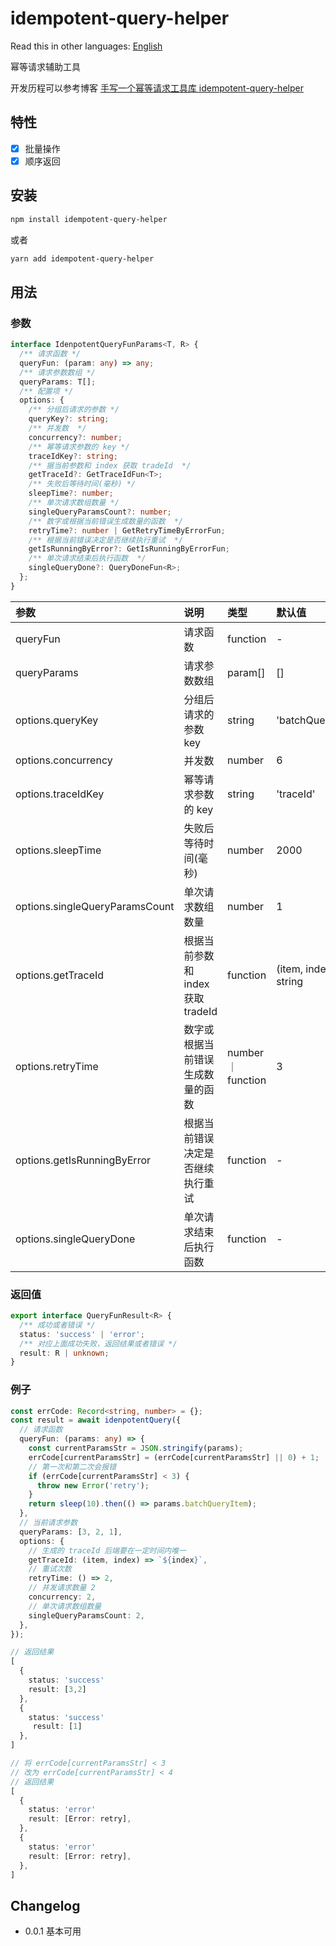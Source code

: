 # idempotent-query-helper


Read this in other languages:
[English](https://github.com/wsafight/idempotent-query-helper/blob/main/README.EN.md)

幂等请求辅助工具

开发历程可以参考博客
[手写一个幂等请求工具库 idempotent-query-helper](https://github.com/wsafight/personBlog/issues/59)


## 特性

- [x] 批量操作
- [x] 顺序返回

## 安装

```bash
npm install idempotent-query-helper
```

或者

```bash
yarn add idempotent-query-helper
```

## 用法

### 参数

```ts
interface IdenpotentQueryFunParams<T, R> {
  /** 请求函数 */
  queryFun: (param: any) => any;
  /** 请求参数数组 */
  queryParams: T[];
  /** 配置项 */
  options: {
    /** 分组后请求的参数 */
    queryKey?: string;
    /** 并发数  */
    concurrency?: number;
    /** 幂等请求参数的 key */
    traceIdKey?: string;
    /** 据当前参数和 index 获取 tradeId  */
    getTraceId?: GetTraceIdFun<T>;
    /** 失败后等待时间(毫秒) */
    sleepTime?: number;
    /** 单次请求数组数量 */
    singleQueryParamsCount?: number;
    /** 数字或根据当前错误生成数量的函数  */
    retryTime?: number | GetRetryTimeByErrorFun;
    /** 根据当前错误决定是否继续执行重试  */
    getIsRunningByError?: GetIsRunningByErrorFun;
    /** 单次请求结束后执行函数  */
    singleQueryDone?: QueryDoneFun<R>;
  };
}
```

| 参数                | 说明                       | 类型                                             | 默认值       |
| :---------------- | :----------------------- | :--------------------------------------------- | :-------- |
|   queryFun          |    请求函数                   |                          function   |     -    |
|   queryParams          |    请求参数数组                  |                          param[]   |     []    |
|   options.queryKey          |    分组后请求的参数 key                  |                          string   |     'batchQueryItem'    |
|   options.concurrency    |    并发数      |                          number   |     6   |
|   options.traceIdKey          |    幂等请求参数的 key                  |                          string   |    'traceId'     |
|   options.sleepTime          |    失败后等待时间(毫秒)                  |                          number   |     2000   |
|   options.singleQueryParamsCount          |    单次请求数组数量                  |                          number   |    1    |
|   options.getTraceId          |    根据当前参数和 index 获取 tradeId                   |                          function   |     (item, index) => string   |
|   options.retryTime          |    数字或根据当前错误生成数量的函数               |                          number｜function   |     3    |
|   options.getIsRunningByError          |    根据当前错误决定是否继续执行重试                  |                          function   |     -    |
|   options.singleQueryDone          |    单次请求结束后执行函数                   |                          function   |     -    |

### 返回值

```ts
export interface QueryFunResult<R> {
  /** 成功或者错误 */
  status: 'success' | 'error';
  /** 对应上面成功失败，返回结果或者错误 */
  result: R | unknown;
}
```

### 例子

```ts
const errCode: Record<string, number> = {};
const result = await idenpotentQuery({
  // 请求函数
  queryFun: (params: any) => {
    const currentParamsStr = JSON.stringify(params);
    errCode[currentParamsStr] = (errCode[currentParamsStr] || 0) + 1;
    // 第一次和第二次会报错
    if (errCode[currentParamsStr] < 3) {
      throw new Error('retry');
    }
    return sleep(10).then(() => params.batchQueryItem);
  },
  // 当前请求参数
  queryParams: [3, 2, 1],
  options: {
    // 生成的 traceId 后端要在一定时间内唯一
    getTraceId: (item, index) => `${index}`,
    // 重试次数
    retryTime: () => 2,
    // 并发请求数量 2
    concurrency: 2,
    // 单次请求数组数量
    singleQueryParamsCount: 2,
  },
});

// 返回结果
[
  {
    status: 'success'
    result: [3,2]
  },
  {
    status: 'success'
     result: [1]
  },
]

// 将 errCode[currentParamsStr] < 3
// 改为 errCode[currentParamsStr] < 4
// 返回结果
[
  {
    status: 'error'
    result: [Error: retry],
  },
  {
    status: 'error'
    result: [Error: retry],
  },
]
```

## Changelog

- 0.0.1 基本可用
